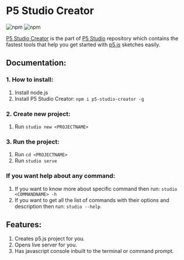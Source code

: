 # P5 Studio Creator

![npm](https://img.shields.io/npm/dt/p5-studio-creator)
![npm](https://img.shields.io/npm/v/p5-studio-creator?color=light-green)

[P5 Studio Creator](https://github.com/Andy-Python-Programmer/p5-studio/tree/master/creator) is the part of [P5 Studio](https://github.com/Andy-Python-Programmer/p5-studio) repository which contains the fastest tools that help you get started with [p5.js](https://p5js.org/) sketches easily.

## Documentation:

### 1. How to install:
1. Install node.js
2. Install P5 Studio Creator: `npm i p5-studio-creator -g`

### 2. Create new project:
1. Run `studio new <PROJECTNAME>`

### 3. Run the project:
1. Run `cd <PROJECTNAME>`
2. Run `studio serve`

### If you want help about any command:
1. If you want to know more about specific command then run: `studio <COMMANDNAME> -h`
2. If you want to get all the list of commands with their options and description then run: `studio --help`

## Features:

1. Creates p5.js project for you.
2. Opens live server for you.
3. Has javascript console inbuilt to the terminal or command prompt.
